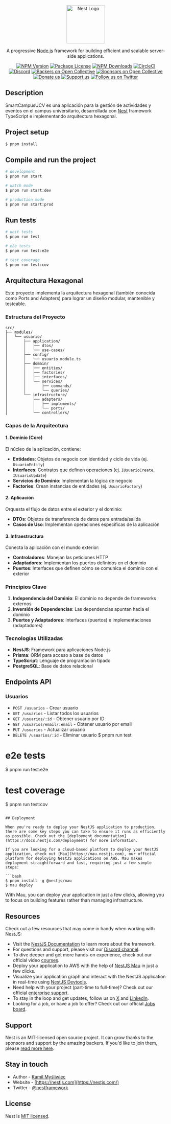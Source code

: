 <p align="center">
  <a href="http://nestjs.com/" target="blank"><img src="https://nestjs.com/img/logo-small.svg" width="120" alt="Nest Logo" /></a>
</p>

[circleci-image]: https://img.shields.io/circleci/build/github/nestjs/nest/master?token=abc123def456
[circleci-url]: https://circleci.com/gh/nestjs/nest

  <p align="center">A progressive <a href="http://nodejs.org" target="_blank">Node.js</a> framework for building efficient and scalable server-side applications.</p>
    <p align="center">
<a href="https://www.npmjs.com/~nestjscore" target="_blank"><img src="https://img.shields.io/npm/v/@nestjs/core.svg" alt="NPM Version" /></a>
<a href="https://www.npmjs.com/~nestjscore" target="_blank"><img src="https://img.shields.io/npm/l/@nestjs/core.svg" alt="Package License" /></a>
<a href="https://www.npmjs.com/~nestjscore" target="_blank"><img src="https://img.shields.io/npm/dm/@nestjs/common.svg" alt="NPM Downloads" /></a>
<a href="https://circleci.com/gh/nestjs/nest" target="_blank"><img src="https://img.shields.io/circleci/build/github/nestjs/nest/master" alt="CircleCI" /></a>
<a href="https://discord.gg/G7Qnnhy" target="_blank"><img src="https://img.shields.io/badge/discord-online-brightgreen.svg" alt="Discord"/></a>
<a href="https://opencollective.com/nest#backer" target="_blank"><img src="https://opencollective.com/nest/backers/badge.svg" alt="Backers on Open Collective" /></a>
<a href="https://opencollective.com/nest#sponsor" target="_blank"><img src="https://opencollective.com/nest/sponsors/badge.svg" alt="Sponsors on Open Collective" /></a>
  <a href="https://paypal.me/kamilmysliwiec" target="_blank"><img src="https://img.shields.io/badge/Donate-PayPal-ff3f59.svg" alt="Donate us"/></a>
    <a href="https://opencollective.com/nest#sponsor"  target="_blank"><img src="https://img.shields.io/badge/Support%20us-Open%20Collective-41B883.svg" alt="Support us"></a>
  <a href="https://twitter.com/nestframework" target="_blank"><img src="https://img.shields.io/twitter/follow/nestframework.svg?style=social&label=Follow" alt="Follow us on Twitter"></a>
</p>
  <!--[![Backers on Open Collective](https://opencollective.com/nest/backers/badge.svg)](https://opencollective.com/nest#backer)
  [![Sponsors on Open Collective](https://opencollective.com/nest/sponsors/badge.svg)](https://opencollective.com/nest#sponsor)-->

## Description

SmartCampusUCV es una aplicación para la gestión de actividades y eventos en el campus universitario, desarrollada con [Nest](https://github.com/nestjs/nest) framework TypeScript e implementando arquitectura hexagonal.

## Project setup

```bash
$ pnpm install
```

## Compile and run the project

```bash
# development
$ pnpm run start

# watch mode
$ pnpm run start:dev

# production mode
$ pnpm run start:prod
```

## Run tests

```bash
# unit tests
$ pnpm run test

# e2e tests
$ pnpm run test:e2e

# test coverage
$ pnpm run test:cov
```

## Arquitectura Hexagonal

Este proyecto implementa la arquitectura hexagonal (también conocida como Ports and Adapters) para lograr un diseño modular, mantenible y testeable.

### Estructura del Proyecto

```
src/
├── modules/
│   └── usuario/
│       ├── application/
│       │   ├── dtos/
│       │   └── use-cases/
│       ├── config/
│       │   └── usuario.module.ts
│       ├── domain/
│       │   ├── entities/
│       │   ├── factories/
│       │   ├── interfaces/
│       │   └── services/
│       │       ├── commands/
│       │       └── queries/
│       └── infrastructure/
│           ├── adapters/
│           │   ├── implements/
│           │   └── ports/
│           └── controllers/
```

### Capas de la Arquitectura

#### 1. Dominio (Core)

El núcleo de la aplicación, contiene:

- **Entidades**: Objetos de negocio con identidad y ciclo de vida (ej. `UsuarioEntity`)
- **Interfaces**: Contratos que definen operaciones (ej. `IUsuarioCreate`, `IUsuarioUpdate`)
- **Servicios de Dominio**: Implementan la lógica de negocio
- **Factories**: Crean instancias de entidades (ej. `UsuarioFactory`)

#### 2. Aplicación

Orquesta el flujo de datos entre el exterior y el dominio:

- **DTOs**: Objetos de transferencia de datos para entrada/salida
- **Casos de Uso**: Implementan operaciones específicas de la aplicación

#### 3. Infraestructura

Conecta la aplicación con el mundo exterior:

- **Controladores**: Manejan las peticiones HTTP
- **Adaptadores**: Implementan los puertos definidos en el dominio
- **Puertos**: Interfaces que definen cómo se comunica el dominio con el exterior

### Principios Clave

1. **Independencia del Dominio**: El dominio no depende de frameworks externos
2. **Inversión de Dependencias**: Las dependencias apuntan hacia el dominio
3. **Puertos y Adaptadores**: Interfaces (puertos) e implementaciones (adaptadores)

### Tecnologías Utilizadas

- **NestJS**: Framework para aplicaciones Node.js
- **Prisma**: ORM para acceso a base de datos
- **TypeScript**: Lenguaje de programación tipado
- **PostgreSQL**: Base de datos relacional

## Endpoints API

### Usuarios

- `POST /usuarios` - Crear usuario
- `GET /usuarios` - Listar todos los usuarios
- `GET /usuarios/:id` - Obtener usuario por ID
- `GET /usuarios/email/:email` - Obtener usuario por email
- `PUT /usuarios` - Actualizar usuario
- `DELETE /usuarios/:id` - Eliminar usuario
$ pnpm run test

# e2e tests
$ pnpm run test:e2e

# test coverage
$ pnpm run test:cov
```

## Deployment

When you're ready to deploy your NestJS application to production, there are some key steps you can take to ensure it runs as efficiently as possible. Check out the [deployment documentation](https://docs.nestjs.com/deployment) for more information.

If you are looking for a cloud-based platform to deploy your NestJS application, check out [Mau](https://mau.nestjs.com), our official platform for deploying NestJS applications on AWS. Mau makes deployment straightforward and fast, requiring just a few simple steps:

```bash
$ pnpm install -g @nestjs/mau
$ mau deploy
```

With Mau, you can deploy your application in just a few clicks, allowing you to focus on building features rather than managing infrastructure.

## Resources

Check out a few resources that may come in handy when working with NestJS:

- Visit the [NestJS Documentation](https://docs.nestjs.com) to learn more about the framework.
- For questions and support, please visit our [Discord channel](https://discord.gg/G7Qnnhy).
- To dive deeper and get more hands-on experience, check out our official video [courses](https://courses.nestjs.com/).
- Deploy your application to AWS with the help of [NestJS Mau](https://mau.nestjs.com) in just a few clicks.
- Visualize your application graph and interact with the NestJS application in real-time using [NestJS Devtools](https://devtools.nestjs.com).
- Need help with your project (part-time to full-time)? Check out our official [enterprise support](https://enterprise.nestjs.com).
- To stay in the loop and get updates, follow us on [X](https://x.com/nestframework) and [LinkedIn](https://linkedin.com/company/nestjs).
- Looking for a job, or have a job to offer? Check out our official [Jobs board](https://jobs.nestjs.com).

## Support

Nest is an MIT-licensed open source project. It can grow thanks to the sponsors and support by the amazing backers. If you'd like to join them, please [read more here](https://docs.nestjs.com/support).

## Stay in touch

- Author - [Kamil Myśliwiec](https://twitter.com/kammysliwiec)
- Website - [https://nestjs.com](https://nestjs.com/)
- Twitter - [@nestframework](https://twitter.com/nestframework)

## License

Nest is [MIT licensed](https://github.com/nestjs/nest/blob/master/LICENSE).
